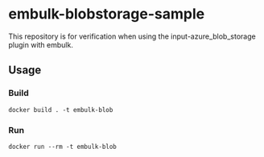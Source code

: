 # embulk-blobstorage-sample

This repository is for verification when using the input-azure_blob_storage plugin with embulk.

## Usage

### Build
```
docker build . -t embulk-blob
```

### Run
```
docker run --rm -t embulk-blob
```
